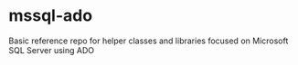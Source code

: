 # mssql-ado
Basic reference repo for helper classes and libraries focused on Microsoft SQL Server using ADO
